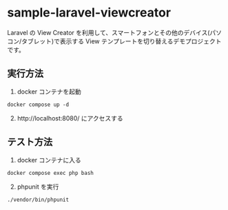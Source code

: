 # sample-laravel-viewcreator

Laravel の View Creator を利用して、スマートフォンとその他のデバイス(パソコン/タブレット)で表示する View テンプレートを切り替えるデモプロジェクトです。

## 実行方法

1. docker コンテナを起動

```
docker compose up -d
```

2. http://localhost:8080/ にアクセスする

## テスト方法

1. docker コンテナに入る

```
docker compose exec php bash
```

2. phpunit を実行

```
./vendor/bin/phpunit
```
